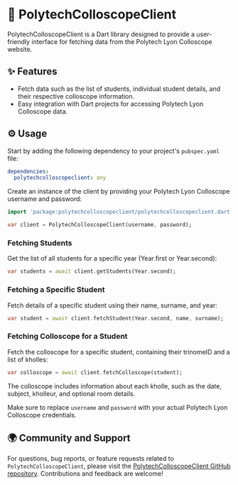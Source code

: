 # 🚀 PolytechColloscopeClient

PolytechColloscopeClient is a Dart library designed to provide a user-friendly interface for fetching data from the Polytech Lyon Colloscope website.

## ✨ Features

- Fetch data such as the list of students, individual student details, and their respective colloscope information.
- Easy integration with Dart projects for accessing Polytech Lyon Colloscope data.

## ⚙️ Usage

Start by adding the following dependency to your project's `pubspec.yaml` file:

```yaml
dependencies:
  polytechcolloscopeclient: any
```

Create an instance of the client by providing your Polytech Lyon Colloscope username and password:

```dart
import 'package:polytechcolloscopeclient/polytechcolloscopeclient.dart';

var client = PolytechColloscopeClient(username, password);
```

### Fetching Students

Get the list of all students for a specific year (Year.first or Year.second):

```dart
var students = await client.getStudents(Year.second);
```

### Fetching a Specific Student

Fetch details of a specific student using their name, surname, and year:

```dart
var student = await client.fetchStudent(Year.second, name, surname);
```

### Fetching Colloscope for a Student

Fetch the colloscope for a specific student, containing their trinomeID and a list of kholles:

```dart
var colloscope = await client.fetchColloscope(student);
```

The colloscope includes information about each kholle, such as the date, subject, kholleur, and optional room details.

Make sure to replace `username` and `password` with your actual Polytech Lyon Colloscope credentials.

## 🌍 Community and Support

For questions, bug reports, or feature requests related to `PolytechColloscopeClient`, please visit the [PolytechColloscopeClient GitHub repository](https://github.com/your-username/polytechcolloscopeclient). Contributions and feedback are welcome!
